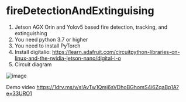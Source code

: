 # fireDetectionAndExtinguising
1. Jetson AGX Orin and Yolov5 based fire detection, tracking, and extinguishing
2. You need python 3.7 or higher
3. You need to install PyTorch
4. Install digitalio: https://learn.adafruit.com/circuitpython-libraries-on-linux-and-the-nvidia-jetson-nano/digital-i-o
5. Circuit diagram

![image](https://github.com/irfanahmed444/fireDetectionAndExtinguising/assets/94122885/2167185e-c9aa-4e62-8f12-f591bf6979e7)

Demo video
https://1drv.ms/v/s!AvTw1Qmj6sVDhoBGhomS4i6ZqaBp1A?e=33URO1
